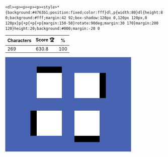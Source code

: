 `<dl><p><p><p><p><style>*{background:#4763b1;position:fixed;color:fff}dl,p{width:80}dl{height:80;background:#fff;margin:42 92;box-shadow:120px 0,120px 120px,0 120px}p{+p{+p{+p{margin:150-50}rotate:90deg;margin:30 170}margin:200 120}height:20;background:#000;margin:-20 0`

| Characters | Score 🏆 | %   |
| ---------- | -------- | --- |
| 269        | 630.8    | 100 |

![](/2025/Sep2025/26/20250926.png)
